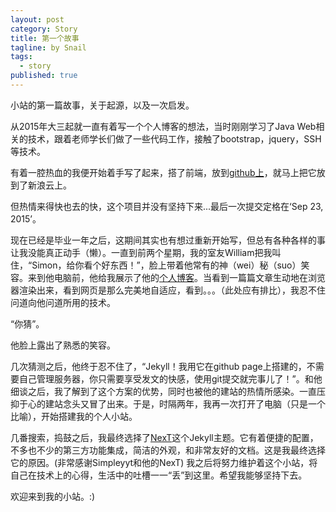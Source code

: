 ```yaml
---
layout: post
category: Story
title: 第一个故事
tagline: by Snail
tags: 
  - story
published: true
---
```


小站的第一篇故事，关于起源，以及一次启发。

<!--more-->

从2015年大三起就一直有着写一个个人博客的想法，当时刚刚学习了Java Web相关的技术，跟着老师学长们做了一些代码工作，接触了bootstrap，jquery，SSH等技术。

有着一腔热血的我便开始着手写了起来，搭了前端，放到[github上](https://github.com/lsm2333/blog-front)，就马上把它放到了新浪云上。

但热情来得快也去的快，这个项目并没有坚持下来...最后一次提交定格在‘Sep 23, 2015’。

现在已经是毕业一年之后，这期间其实也有想过重新开始写，但总有各种各样的事让我没能真正动手（懒）。一直到前两个星期，我的室友William把我叫住，“Simon，给你看个好东西！”，脸上带着他常有的神（wei）秘（suo）笑容。来到他电脑前，他给我展示了他的[个人博客](http://williamjing.com)。当看到一篇篇文章生动地在浏览器渲染出来，看到网页是那么完美地自适应，看到。。。（此处应有排比），我忍不住问道向他问道所用的技术。

“你猜”。

他脸上露出了熟悉的笑容。

几次猜测之后，他终于忍不住了，“Jekyll！我用它在github page上搭建的，不需要自己管理服务器，你只需要享受发文的快感，使用git提交就完事儿了！”。和他细谈之后，我了解到了这个方案的优势，同时也被他的建站的热情所感染。一直压抑于心的建站念头又冒了出来。于是，时隔两年，我再一次打开了电脑（只是一个比喻），开始搭建我的个人小站。

几番搜索，捣鼓之后，我最终选择了[NexT](http://theme-next.simpleyyt.com/)这个Jekyll主题。它有着便捷的配置，不多也不少的第三方功能集成，简洁的外观，和非常友好的文档。这是我最终选择它的原因。(非常感谢Simpleyyt和他的NexT)
我之后将努力维护着这个小站，将自己在技术上的心得，生活中的吐槽一一“丢”到这里。希望我能够坚持下去。

欢迎来到我的小站。:)